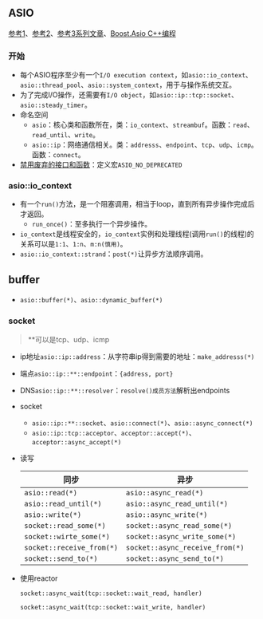 ## ASIO

[参考1](https://github.com/sprinfall/boost-asio-study)、[参考2](https://think-async.com/Asio/asio-1.18.2/doc/)、[参考3系列文章](https://zhuanlan.zhihu.com/p/39973955)、[Boost.Asio C++编程](https://mmoaay.gitbooks.io/boost-asio-cpp-network-programming-chinese/content/Chapter1.html)

### 开始

* 每个ASIO程序至少有一个`I/O execution context`，如`asio::io_context`、`asio::thread_pool`、`asio::system_context`，用于与操作系统交互。
* 为了完成I/O操作，还需要有`I/O object`，如`asio::ip::tcp::socket`、`asio::steady_timer`。
* 命名空间
  * `asio`：核心类和函数所在，类：`io_context`、`streambuf`。函数：`read`、`read_until`、`write`。
  * `asio::ip`：网络通信相关。类：`addresss`、`endpoint`、`tcp`、`udp`、`icmp`。函数：`connect`。
* [禁用废弃的接口和函数](https://think-async.com/Asio/asio-1.18.2/doc/asio/using.html)：定义宏`ASIO_NO_DEPRECATED`

### asio::io_context

* 有一个`run()`方法，是一个阻塞调用，相当于loop，直到所有异步操作完成后才返回。
  * `run_once()`：至多执行一个异步操作。
* `io_context`是线程安全的，`io_context`实例和处理线程(调用`run()`的线程)的关系可以是`1:1`、`1:n`、`m:n(慎用)`。
* `asio::io_context::strand`：`post(*)`让异步方法顺序调用。

## buffer

* `asio::buffer(*)`、`asio::dynamic_buffer(*)`

### socket

> **可以是tcp、udp、icmp

* ip地址`asio::ip::address`：从字符串ip得到需要的地址：`make_addresss(*)`

* 端点`asio::ip::**::endpoint`：`{address, port}`

* DNS`asio::ip::**::resolver`：`resolve()成员方法`解析出endpoints

* socket

  * `asio::ip::**::socket`、`asio::connect(*)`、`asio::async_connect(*)`
  * `asio::ip::tcp::acceptor`、`acceptor::accept(*)`、`acceptor::async_accept(*)`

* 读写

  | 同步                    | 异步                          |
  | ----------------------- | ----------------------------- |
  | `asio::read(*)`         | `asio::async_read(*)`         |
  | `asio::read_until(*)`   | `asio::async_read_until(*)`   |
  | `asio::write(*)`        | `asio::async_write(*)`        |
  | `socket::read_some(*)`  | `socket::async_read_some(*)`  |
  | `socket::wirte_some(*)` | `socket::async_write_some(*)` |
  | `socket::receive_from(*)` | `socket::async_receive_from(*)` |
  | `socket::send_to(*)`      | `socket::async_send_to(*)`      |

* 使用reactor

  `socket::async_wait(tcp::socket::wait_read, handler)` 

  `socket::async_wait(tcp::socket::wait_write, handler)`


